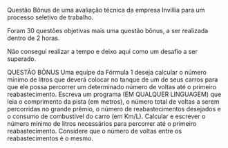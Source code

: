 Questão Bônus de uma avaliação técnica da empresa Invillia para um processo seletivo de trabalho.

Foram 30 questões objetivas mais uma questão bônus, a ser realizada dentro de 2 horas.

Não consegui realizar a tempo e deixo aqui como um desafio a ser superado.

QUESTÃO BÔNUS
Uma equipe da Fórmula 1 deseja calcular o número mínimo de litros que deverá colocar no tanque de um de seus carros para que ele possa percorrer um determinado número de voltas até o primeiro reabastecimento. Escreva um programa (EM QUALQUER LINGUAGEM) que leia o comprimento da pista (em metros), o número total de voltas a serem percorridas no grande prêmio, o número de reabastecimentos desejados e o consumo de combustível do carro (em Km/L). Calcular e escrever o número mínimo de litros necessários para percorrer até o primeiro reabastecimento. Considere que o número de voltas entre os reabastecimentos é o mesmo.